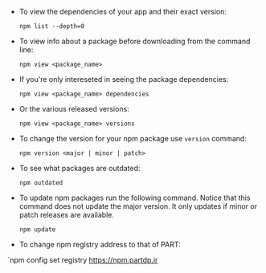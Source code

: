 * To view the dependencies of your app and their exact version:

  `npm list --depth=0`

* To view info about a package before downloading from the command line:  

  `npm view <package_name>`

* If you're only intereseted in seeing the package dependencies:

  `npm view <package_name> dependencies`

* Or the various released versions:

  `npm view <package_name> versions`

* To change the version for your npm package use `version` command:

  `npm version <major | minor | patch>`

* To see what packages are outdated:

  `npm outdated`

* To update npm packages run the following command. Notice that this command does not update the major version. It only updates if minor or patch releases are available.

  `npm update`


* To change npm registry address to that of PART:

`npm config set registry https://npm.partdp.ir
